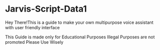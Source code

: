 # Jarvis-Script-Data1
Hey There!This is a guide to make your own multipurpose voice assistant with user friendly interface

This Guide is made only for Educational Purposes
Illegal Purposes are not promoted
Please Use Wisely
